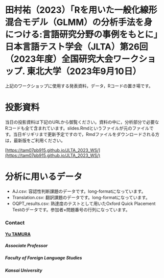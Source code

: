 # 田村祐（2023）「Rを用いた一般化線形混合モデル（GLMM）の分析手法を身につける:言語研究分野の事例をもとに」日本言語テスト学会（JLTA）第26回（2023年度）全国研究大会ワークショップ. 東北大学（2023年9月10日）

上記のワークショップに使用する発表資料，データ，Rコードの置き場です。

# 投影資料
当日の投影資料は下記のURLから御覧ください。資料の中に，分析部分で必要なRコードも全て含まれています。slides.Rmdというファイルが元のファイルです。当日ギリギリまで更新予定ですので，Rmdファイルをダウンロードされる方は，最新版をご利用ください。

[https://tam07pb915.github.io/JLTA_2023_WS/](https://tam07pb915.github.io/JLTA_2023_WS/)

# 分析に用いるデータ
- AJ.csv: 容認性判断課題のデータです。long-formatになっています。
- Translation.csv: 翻訳課題のデータです。long-formatになっています。
- OQPT_results.csv: 熟達度のテストとして用いたOxford Quick Placement Testのデータです。参加者×問題番号の行列になっています。

### Contact
#### [Yu TAMURA](https://tamurayu.wordpress.com/ "website")
##### Associate Professor
##### Faculty of Foreign Language Studies
##### Kansai University
